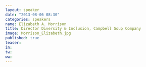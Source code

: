 ```yaml
---
layout: speaker
date: "2013-08-06 08:30"
categories: speakers
name: Elizabeth A. Morrison
title: Director Diversity & Inclusion, Campbell Soup Company
image: Morrison_Elizabeth.jpg
published: true
teaser: 
in:
tw:
ww: 
---
```

